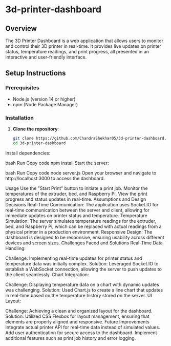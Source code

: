 # 3d-printer-dashboard
## Overview
The 3D Printer Dashboard is a web application that allows users to monitor and control their 3D printer in real-time. It provides live updates on printer status, temperature readings, and print progress, all presented in an interactive and user-friendly interface.

## Setup Instructions

### Prerequisites
- Node.js (version 14 or higher)
- npm (Node Package Manager)

### Installation
1. **Clone the repository**:
   ```bash
   git clone https://github.com/ChandraShekhar05/3d-printer-dashboard.git
   cd 3d-printer-dashboard
Install dependencies:

bash
Run
Copy code
npm install
Start the server:

bash
Run
Copy code
node server.js
Open your browser and navigate to http://localhost:3000 to access the dashboard.

Usage
Use the "Start Print" button to initiate a print job.
Monitor the temperatures of the extruder, bed, and Raspberry Pi.
View the print progress and status updates in real-time.
Assumptions and Design Decisions
Real-Time Communication: The application uses Socket.IO for real-time communication between the server and client, allowing for immediate updates on printer status and temperature.
Temperature Simulation: The server simulates temperature readings for the extruder, bed, and Raspberry Pi, which can be replaced with actual readings from a physical printer in a production environment.
Responsive Design: The dashboard is designed to be responsive, ensuring usability across different devices and screen sizes.
Challenges Faced and Solutions
Real-Time Data Handling:

Challenge: Implementing real-time updates for printer status and temperature data was initially complex.
Solution: Leveraged Socket.IO to establish a WebSocket connection, allowing the server to push updates to the client seamlessly.
Chart Integration:

Challenge: Displaying temperature data on a chart with dynamic updates was challenging.
Solution: Used Chart.js to create a line chart that updates in real-time based on the temperature history stored on the server.
UI Layout:

Challenge: Achieving a clean and organized layout for the dashboard.
Solution: Utilized CSS Flexbox for layout management, ensuring that elements are properly aligned and responsive.
Future Improvements
Integrate actual printer API for real-time data instead of simulated values.
Add user authentication for secure access to the dashboard.
Implement additional features such as print job history and error logging.
